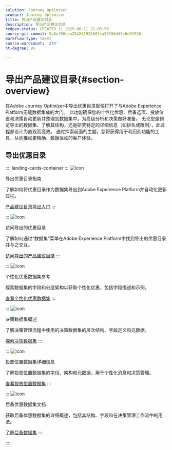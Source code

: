 ```yaml
---
solution: Journey Optimizer
product: Journey Optimizer
title: 导出产品建议目录
description: 导出产品建议目录
redpen-status: CREATED_||_2025-08-11_21-03-50
source-git-commit: 5a8ef88cba254241933607ca59156d35e0e92926
workflow-type: tm+mt
source-wordcount: '274'
ht-degree: 8%

---
```



# 导出产品建议目录{#section-overview}

在Adobe Journey Optimizer中导出优惠目录就像打开了与Adobe Experience Platform无缝数据集成的大门。 此功能确保您的个性化优惠、后备选项、投放位置和决策自动更新并整理到数据集中，为高级分析和决策做好准备。 无论您是预览导出的数据集、了解其结构，还是研究特定的详细信息（如排名或限制），此过程都设计为直观而高效。 通过探索前面的主题，您将获得用于利用此功能的工具，从而推动更精确、数据驱动的客户体验。

## 导出优惠目录

:::: landing-cards-container
:::
![icon](https://cdn.experienceleague.adobe.com/icons/circle-play.svg?lang=zh-Hans)

导出优惠目录指南

了解如何将优惠目录作为数据集导出到Adobe Experience Platform并自动化更新过程。

[产品建议目录导出入门](../using/offers/export-catalog/get-started-export.md)
:::

:::
![icon](https://cdn.experienceleague.adobe.com/icons/list-check.svg?lang=zh-Hans)

访问导出的优惠目录

了解如何通过“数据集”菜单在Adobe Experience Platform中找到导出的优惠目录并与之交互。

[访问导出的产品建议目录](../using/offers/export-catalog/access-dataset.md)
:::

:::
![icon](https://cdn.experienceleague.adobe.com/icons/code-branch.svg?lang=zh-Hans)

个性化优惠数据集参考

探索数据集的字段和分层架构以获取个性化优惠，包括字段描述和示例。

[查看个性化优惠数据集](../using/offers/export-catalog/export-offers.md)
:::

:::
![icon](https://cdn.experienceleague.adobe.com/icons/code-branch.svg?lang=zh-Hans)

决策数据集概述

了解决策管理流程中使用的决策数据集的层次结构、字段定义和元数据。

[探索决策数据集](../using/offers/export-catalog/export-decisions.md)
:::

:::
![icon](https://cdn.experienceleague.adobe.com/icons/puzzle-piece.svg?lang=zh-Hans)

投放位置数据集详细信息

了解投放位置数据集的字段、架构和元数据，用于个性化消息和决策管理。

[查看投放位置数据集](../using/offers/export-catalog/export-placements.md)
:::

:::
![icon](https://cdn.experienceleague.adobe.com/icons/puzzle-piece.svg?lang=zh-Hans)

后备优惠数据集文档

获取后备优惠数据集的详细概述，包括其结构、字段和在决策管理工作流中的用法。

[了解后备数据集](../using/offers/export-catalog/export-fallback.md)
:::

::::

